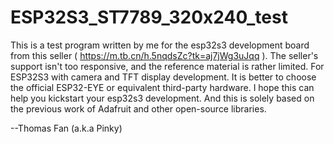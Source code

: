 # ESP32S3_ST7789_320x240_test
This is a test program written by me for the esp32s3 development board from this seller ( https://m.tb.cn/h.5nqdsZc?tk=aj7jWg3uJqq ). The seller's support isn't too responsive, and the reference material is rather limited. For ESP32S3 with camera and TFT display development. It is better to choose the official ESP32-EYE or equivalent third-party hardware. I hope this can help you kickstart your esp32s3 development. And this is solely based on the previous work of Adafruit and other open-source libraries. 

--Thomas Fan (a.k.a Pinky)
